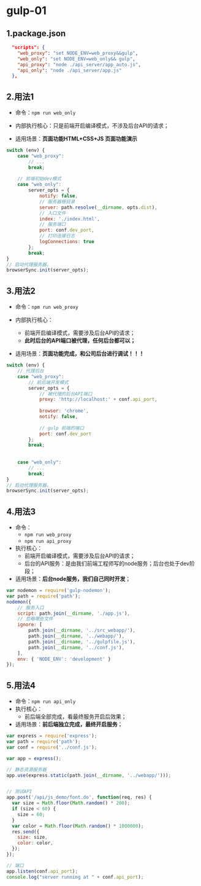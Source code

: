 # gulp-01

## 1.package.json

```json
  "scripts": {
    "web_proxy": "set NODE_ENV=web_proxy&&gulp",
    "web_only": "set NODE_ENV=web_only&& gulp",
    "api_proxy": "node ./api_server/app_auto.js",
    "api_only": "node ./api_server/app.js"
  },
```

## 2.用法1

* 命令：`npm run web_only`

* 内部执行核心：只是前端开启编译模式，不涉及后台API的请求；
* 适用场景：**页面功能HTML+CSS+JS 页面功能演示**

```js
switch (env) {
    case "web_proxy":
		// ...
        break;
    
    // 前端初始dev模式
    case "web_only":
        server_opts = {
            notify: false,
            // 服务器根目录
            server: path.resolve(__dirname, opts.dist),
            // 入口文件
            index: './index.html',
            // 服务端口
            port: conf.dev_port,
            // 打印连接日志
            logConnections: true
        };
        break;
}
// 启动代理服务器。
browserSync.init(server_opts);
```

## 3.用法2

* 命令：`npm run web_proxy`

* 内部执行核心：
  * 前端开启编译模式，需要涉及后台API的请求；
  * **此时后台的API端口被代理，任何后台都可以；**
* 适用场景：**页面功能完成，和公司后台进行调试！！！**

```js
switch (env) {
    // 代理后台
    case "web_proxy":
        // 前后端开发模式
        server_opts = {
            // 被代理的后台API端口
            proxy: 'http://localhost:' + conf.api_port,
            
            browser: 'chrome',
            notify: false,
            
            // gulp 前端的端口
            port: conf.dev_port
        };
        break;
        
        
    case "web_only":
		// ...
        break;
}
// 启动代理服务器。
browserSync.init(server_opts);
```

## 4.用法3

* 命令：
  * `npm run web_proxy`
  * `npm run api_proxy`
* 执行核心：
  * 前端开启编译模式，需要涉及后台API的请求；
  * 后台的API服务：是由我们前端工程师写的node服务；后台也处于dev阶段；
* 适用场景：**后台node服务，我们自己同时开发**；

```js
var nodemon = require('gulp-nodemon');
var path = require('path');
nodemon({
    // 服务入口
    script: path.join(__dirname, './app.js'),
    // 忽略哪些文件
    ignore: [
        path.join(__dirname, '../src_webapp/'),
        path.join(__dirname, '../webapp/'),
        path.join(__dirname, '../gulpfile.js'),
        path.join(__dirname, '../conf.js'),
    ],
    env: { 'NODE_ENV': 'development' }
});
```

## 5.用法4

* 命令：`npm run api_only`
* 执行核心：
  * 前后端全部完成，看最终服务开启后效果；
* 适用场景：**前后端独立完成，最终开启服务**；

```js
var express = require('express');
var path = require('path');
var conf = require('../conf.js');

var app = express();

// 静态资源服务器
app.use(express.static(path.join(__dirname, '../webapp/')));


// 测试API
app.post('/api/js_demo/font.do', function(req, res) {
  var size = Math.floor(Math.random() * 200);
  if (size < 60) {
    size = 60;
  }
  var color = Math.floor(Math.random() * 1000000);
  res.send({
    size: size,
    color: color,
  });
});

// 端口
app.listen(conf.api_port);
console.log("server running at " + conf.api_port);
```

